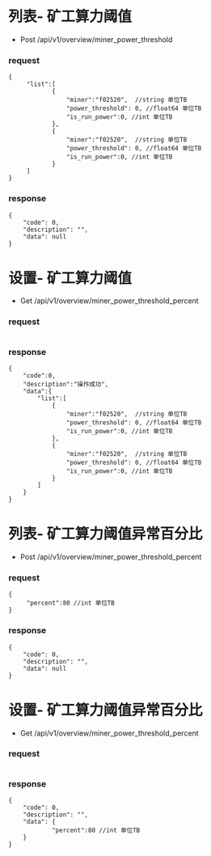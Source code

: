 

# 列表- 矿工算力阈值

- Post /api/v1/overview/miner_power_threshold

### request

```
{
     "list":[
            {
                "miner":"f02520",  //string 单位TB
                "power_threshold": 0, //float64 单位TB
                "is_run_power":0, //int 单位TB
            },
            {
                "miner":"f02520",  //string 单位TB
                "power_threshold": 0, //float64 单位TB
                "is_run_power":0, //int 单位TB
            }
     ]
}
```

### response

```
{
    "code": 0,
    "description": "",
    "data": null
}
```

### 



# 设置- 矿工算力阈值

- Get /api/v1/overview/miner_power_threshold_percent

### request
```

```
### response
```
{
    "code":0,
    "description":"操作成功",
    "data":{
        "list":[
            {
                "miner":"f02520",  //string 单位TB
                "power_threshold": 0, //float64 单位TB
                "is_run_power":0, //int 单位TB
            },
            {
                "miner":"f02520",  //string 单位TB
                "power_threshold": 0, //float64 单位TB
                "is_run_power":0, //int 单位TB
            }
        ]
    }
}
```

### 



# 列表- 矿工算力阈值异常百分比

- Post /api/v1/overview/miner_power_threshold_percent

### request

```
{
     "percent":80 //int 单位TB
}
```

### response

```
{
    "code": 0,
    "description": "",
    "data": null
}
```

### 



# 设置- 矿工算力阈值异常百分比

- Get /api/v1/overview/miner_power_threshold_percent

### request

```

```

### response

```
{
    "code": 0,
    "description": "",
    "data": {
    		"percent":80 //int 单位TB
    }
}
```

### 
